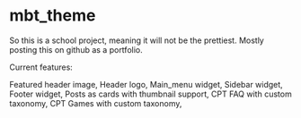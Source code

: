 # mbt_theme

<!-- Start info first push version -->

So this is a school project, meaning it will not be the prettiest.
Mostly posting this on github as a portfolio.

Current features: 
<!-- "This might be missing alot since i did not start version management untill first git push" -->
Featured header image,
Header logo,
Main_menu widget,
Sidebar widget,
Footer widget,
Posts as cards with thumbnail support,
CPT FAQ with custom taxonomy,
CPT Games with custom taxonomy,
<!-- End info first push version -->
